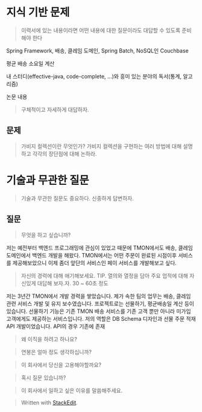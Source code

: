 # 지식 기반 문제

> 이력서에 있는 내용이라면 어떤 내용에 대한 질문이라도 대답할 수 있도록 준비해야 한다

Spring Framework, 배송, 클레임 도메인, Spring Batch, NoSQL인 Couchbase

평균 배송 소요일 계산

내 스터디(effective-java, code-complete, ...)와 흥미 있는 분야의 독서(통계, 알고리즘)

논문 내용


> 구체적이고 자세하게 대답하자. 

## 문제

> 가비지 컬렉션이란 무엇인가? 가비지 컬렉션을 구현하는 여러 방법에 대해 설명하고 각각의 장단점에 대해 논하라.

# 기술과 무관한 질문

>기술과 무관한 질문도 중요하다. 신중하게 답변하자. 

## 질문 

> 무엇을 하고 싶습니까?

저는 예전부터 백엔드 프로그래밍에 관심이 있었고 때문에 TMON에서도 배송, 클레임 도메인에서 백엔드 개발을 해왔다. TMON에서는 어떤 주문이 완료된 시점이후 서비스를 제공해보았으니 이제 좀더 앞단의 서비스인 페이 서비스를 개발해보고 싶다. 

> 자신의 경력에 대해 애기해보세요.
> TIP. 열의와 열정을 담아 주요 업적에 대해 자신있게 대답해 보자.자. 30 ~ 60초 정도

저는 3년간 TMON에서 개발 경력을 쌓았습니다. 제가 속한 팀의 업무는 배송, 클레임 관련 서비스 개발 및 유지 보수였습니다. 프로젝트로는 선물하기, 평균배송일 계산 등이 있습니다. 선물하기 기능은 기존 TMON 배송 서비스를 기존 고객 뿐만 아니라 미가입 고객에게도 제공하는 서비스입니다. 저의 역할은 DB Schema 디자인과 선물 주문 적재 API 개발이었습니다. API의 경우 기존에 존재 





> 왜 이직을 하려고 하나요?

> 연봉은 얼마 정도 생각하십니까?

> 이 회사에서 당신을 고용해야할까요?

> 혹시 질문 있습니까?

> 이 회사에서 일하고 싶은 이유를 말씀해주세요.




> Written with [StackEdit](https://stackedit.io/).
<!--stackedit_data:
eyJoaXN0b3J5IjpbNDMzOTc1NDg5LDE0OTUwMDI0NzEsOTI3OT
YyNzExLC0xMDU1MzI2OTU1LC0xMjkyNzA5NzIwLC0xOTYzMDg1
MTI2XX0=
-->